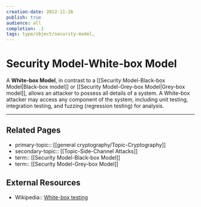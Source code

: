 ```yaml
---
creation-date: 2022-11-26
publish: true
audience: all
completion: .1
tags: type/object/security-model, 
---
```

# Security Model-White-box Model
A **White-box Model**, in contrast to a [[Security Model-Black-box Model|Black-box model]] or [[Security Model-Grey-box Model|Grey-box model]], allows an attacker to possess all details of a system. A White-box attacker may access any component of the system, including unit testing, integration testing, and fuzzing (regression testing) for analysis. 

---
## Related Pages
- primary-topic:: [[general cryptography/Topic-Cryptography]]
- secondary-topic:: [[Topic-Side-Channel Attacks]]
- term:: [[Security Model-Black-box Model]]
- term:: [[Security Model-Grey-box Model]]

## External Resources
- Wikipedia:: [White-box testing](https://en.wikipedia.org/wiki/White-box_testing)